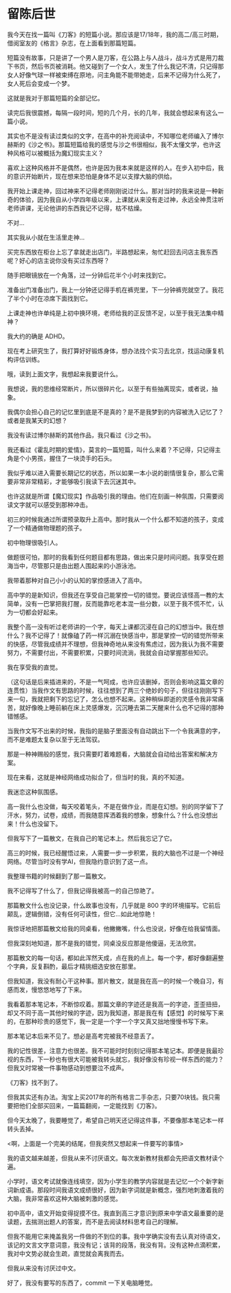 # 留陈后世

我今天在找一篇叫《刀客》的短篇小说。那应该是17/18年，我的高二/高三时期，借阅室友的《格言》杂志，在上面看到那篇短篇。

短篇没有故事，只是讲了一个男人是刀客，在公路上与人战斗，战斗方式是用刀裁下书页，然后书页被消耗。他又碰到了一个女人，发生了什么我记不清，只记得那女人好像气球一样被束缚在原地，问主角能不能带她走，后来不记得为什么死了，女人死后会变成一个梦。

这就是我对于那篇短篇的全部记忆。

读完后我很震撼，每隔一段时间，短的几个月，长的几年，我就会想起来有这么一篇小说。

其实也不是没有读过类似的文字，在高中的补充阅读中，不知哪位老师编入了博尔赫斯的《沙之书》。那篇短篇给我的感觉与沙之书很相似，我不太懂文学，也许这种风格可以被概括为魔幻现实主义？

喜欢上这种风格并不是偶然，也许是因为我本来就是这样的人。在步入初中后，我的意识开始断片，现在想来恐怕是身体不足以支撑大脑的供给。

我开始上课走神，回过神来不记得老师刚刚说过什么。那对当时的我来说是一种新奇的体验，因为我自从小学四年级以来，上课就从来没有走过神，永远全神贯注听老师讲课，无论他讲的东西我记不记得，枯不枯燥。

不对...

其实我从小就在生活里走神...

买完东西放在柜台上忘了拿就走出店门，半路想起来，匆忙赶回去问店主我东西呢？好心的店主说你没有买过东西呀？

随手把眼镜放在一个角落，过一分钟后花半个小时来找到它。

准备出门准备出门，我上一分钟还记得手机在裤兜里，下一分钟裤兜就空了。我花了半个小时在凉席下面找到它。

上课走神也许单纯是上初中换环境，老师给我的正反馈不足，以至于我无法集中精神？

我大约的确是 ADHD。

现在考上研究生了，我打算好好锻炼身体，想办法找个实习去北京，找运动康复机构评估训练。

哦，读到上面文字，我想起来我要说什么。

我想说，我的思维经常断片，所以很碎片化，以至于有些抽离现实，或者说，抽象。

我偶尔会担心自己的记忆里到底是不是真的？是不是我梦到的内容被洗入记忆了？或者是我某天的幻想？

我没有读过博尔赫斯的其他作品，我只看过《沙之书》。

我还看过《霍乱时期的爱情》，莫言的一篇短篇，叫什么来着？不记得，只记得主角是个小男孩，握住了一块烫手的石头。

我似乎难以进入需要长期记忆的状态，所以如果一本小说的剧情很复杂，那么它需要非常非常精彩，才能够吸引我读下去沉迷其中。

也许这就是所谓【魔幻现实】作品吸引我的理由。他们在刻画一种氛围，只需要阅读文字就可以感受到那种冲击。

初三的时候我通过所谓预录取升上高中。那时我从一个什么都不知道的孩子，变成了一个精通做物理题的孩子。

初中物理很吸引人。

做题很可怕，那时的我看到任何题目都有思路，做出来只是时间问题。我享受在题海当中，尽管那只是由出题人围起来的小游泳池。

我带着那种对自己小小的认知的掌控感进入了高中。

高中学的是新知识，但我还在享受自己能掌控一切的错觉。要说应该怪高一教的太简单，没有一巴掌把我打醒，反而能靠吃老本混一些分数，以至于我不慌不忙，认为一切都会好起来。

我整个高一没有听过老师讲的一个字，每天上课都沉浸在自己的幻想当中。我在想什么？我不记得了！就像磕了药一样沉溺在快感当中，那是掌控一切的错觉所带来的快感，尽管我成绩并不理想，但我神奇地从来没有焦虑过，因为我认为我不需要努力，不需要付出，不需要积累，只要时间流淌，我就会自动掌握那些知识。

我在享受我的直觉。

（这句话是后来插进来的，不是一气呵成，也许应该删掉，否则会影响这篇文章的连贯性）当我作文有思路的时候，往往想到了两三个绝妙的句子，但往往刚刚写下来一句，我就把剩下的忘记了，怎么也想不起来。这种稍纵即逝的灵感令我非常痛苦，就好像晚上睡前躺在床上灵感爆发，沉沉睡去第二天醒来什么也不记得的那种错憾感。

当我作文写不出来的时候，我指的是脑子里面没有自动跳出下一个令我满意的字，而不是难题太复杂以至于无法驾驭。

那是一种神赐般的感觉，我只需要盯着难题看，大脑就会自动给出答案和解决方案。

现在来看，这就是神经网络成功拟合了，但当时的我，真的不知道。

我迷恋这种氛围感。

高一我什么也没做，每天咬着笔头，不是在做作业，而是在幻想。别的同学留下了汗水，努力，试卷，成绩，而我随意挥洒着我的想象，想象什么？什么也没想出来！什么也没留下。

但我写下了一篇散文，在我自己的笔记本上。然后我忘记了它。

高三的时候，我已经醒悟过来，人需要一步一步积累，我的大脑也不过是一个神经网络。尽管当时没有学AI，但我隐约意识到了这一点。

我整理书籍的时候翻到了那一篇散文。

我不记得写了什么了，但我记得我被高一的自己惊艳了。

那篇散文什么也没记录，什么故事也没有，几乎就是 800 字的环境描写。它前后颠乱，逻辑倒错，没有任何可读性，但它...如此地惊艳！

我惊讶地把那篇散文给我的同桌看，他撇撇嘴，什么也没说，好像在给我留情面。

但我深刻地知道，那不是我的错觉，同桌没反应那是他傻逼，无法欣赏。

那篇散文的每一句话，都如此浑然天成，点在我的点上。每一个字，都好像翻遍整个字典，反复斟酌，最后才精挑细选安放在那里。

但我知道，我没有耐心干这种事。那片散文，就是我在高一的时候一个晚自习，有感而发，慢悠悠地写了下来。

我看着那本笔记本，不断惊叹着。那篇文章的字迹还是我高一的字迹，歪歪扭扭，却又不同于高一其他时候的字迹，因为我知道，那是我在有【感觉】的时候写下来的，在那种珍贵的感觉下，我一定是一个字一个字又真又拙地慢慢书写下来。

那本笔记本后来不见了。想必是高考完被我不经意丢了。

我的记性很差，注意力也很差。我不可能时时刻刻记得那本笔记本。即便是我最珍视的东西，下一秒也有很大可能被我转头就忘，我好像没有珍视一样东西的能力？但我又时常被一件事物感动到想要泣不成声。

《刀客》找不到了。

但我其实还有办法。淘宝上买2017年的所有格言二手杂志，只要70块钱。我只需要把他们全部买回来，一篇篇翻阅，一定能找到《刀客》。

但今天太晚了，我要睡觉了，希望自己明天还记得这件事，不要像那本笔记本一样转头丢掉。

<啊，上面是一个完美的结尾，但我突然又想起来一件要写的事情>

我的语文越来越差，但我从来不讨厌语文。每次发新教材我都会先把语文教材读个遍。

小学时，语文考试就像连线填空，因为小学生的教学内容就是去记忆一个个新字新词新成语。那段时间我语文成绩很好，因为新字词就是新概念，强烈地刺激着我的大脑，我非常喜欢这种大脑被刺激的感觉。

初中高中，语文开始变得捉摸不住。我直到高三才意识到原来中学语文最重要的是读题，去揣测出题人的答案，而不是去阅读材料思考自己的理解。

但我不能用它来掩盖我另一件做的不到位的事。我中学确实没有去认真对待语文，该记的文言文字意词意，我没有记；该背的段落，我没有背。没有这种点滴积累，我对中文势必就会生疏，直觉就会离我而去。

但我从来没有讨厌过中文。

好了，我没有要写的东西了，commit 一下关电脑睡觉。


